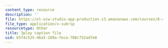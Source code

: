 ```yaml
---
content_type: resource
description: ''
file: https://ol-ocw-studio-app-production.s3.amazonaws.com/courses/8-422-atomic-and-optical-physics-ii-spring-2013/b5f4c525d6a5269afeca708c752ad7e8_D7APJXFJsbc.srt
file_type: application/x-subrip
resourcetype: Other
title: 3play caption file
uid: b5f4c525-d6a5-269a-feca-708c752ad7e8
---
```

